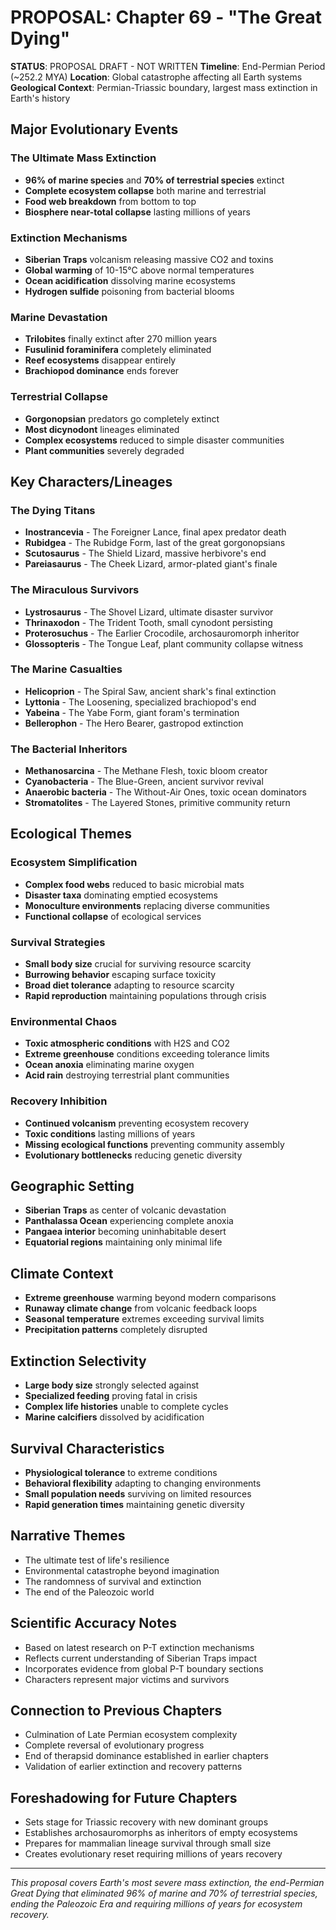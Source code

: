 # PROPOSAL: Chapter 69 - "The Great Dying"

**STATUS**: PROPOSAL DRAFT - NOT WRITTEN
**Timeline**: End-Permian Period (~252.2 MYA)
**Location**: Global catastrophe affecting all Earth systems
**Geological Context**: Permian-Triassic boundary, largest mass extinction in Earth's history

## Major Evolutionary Events

### The Ultimate Mass Extinction
- **96% of marine species** and **70% of terrestrial species** extinct
- **Complete ecosystem collapse** both marine and terrestrial
- **Food web breakdown** from bottom to top
- **Biosphere near-total collapse** lasting millions of years

### Extinction Mechanisms
- **Siberian Traps** volcanism releasing massive CO2 and toxins
- **Global warming** of 10-15°C above normal temperatures
- **Ocean acidification** dissolving marine ecosystems
- **Hydrogen sulfide** poisoning from bacterial blooms

### Marine Devastation
- **Trilobites** finally extinct after 270 million years
- **Fusulinid foraminifera** completely eliminated
- **Reef ecosystems** disappear entirely
- **Brachiopod dominance** ends forever

### Terrestrial Collapse
- **Gorgonopsian** predators go completely extinct
- **Most dicynodont** lineages eliminated
- **Complex ecosystems** reduced to simple disaster communities
- **Plant communities** severely degraded

## Key Characters/Lineages

### The Dying Titans
- **Inostrancevia** - The Foreigner Lance, final apex predator death
- **Rubidgea** - The Rubidge Form, last of the great gorgonopsians
- **Scutosaurus** - The Shield Lizard, massive herbivore's end
- **Pareiasaurus** - The Cheek Lizard, armor-plated giant's finale

### The Miraculous Survivors
- **Lystrosaurus** - The Shovel Lizard, ultimate disaster survivor
- **Thrinaxodon** - The Trident Tooth, small cynodont persisting
- **Proterosuchus** - The Earlier Crocodile, archosauromorph inheritor
- **Glossopteris** - The Tongue Leaf, plant community collapse witness

### The Marine Casualties
- **Helicoprion** - The Spiral Saw, ancient shark's final extinction
- **Lyttonia** - The Loosening, specialized brachiopod's end
- **Yabeina** - The Yabe Form, giant foram's termination
- **Bellerophon** - The Hero Bearer, gastropod extinction

### The Bacterial Inheritors
- **Methanosarcina** - The Methane Flesh, toxic bloom creator
- **Cyanobacteria** - The Blue-Green, ancient survivor revival
- **Anaerobic bacteria** - The Without-Air Ones, toxic ocean dominators
- **Stromatolites** - The Layered Stones, primitive community return

## Ecological Themes

### Ecosystem Simplification
- **Complex food webs** reduced to basic microbial mats
- **Disaster taxa** dominating emptied ecosystems
- **Monoculture environments** replacing diverse communities
- **Functional collapse** of ecological services

### Survival Strategies
- **Small body size** crucial for surviving resource scarcity
- **Burrowing behavior** escaping surface toxicity
- **Broad diet tolerance** adapting to resource scarcity
- **Rapid reproduction** maintaining populations through crisis

### Environmental Chaos
- **Toxic atmospheric conditions** with H2S and CO2
- **Extreme greenhouse** conditions exceeding tolerance limits
- **Ocean anoxia** eliminating marine oxygen
- **Acid rain** destroying terrestrial plant communities

### Recovery Inhibition
- **Continued volcanism** preventing ecosystem recovery
- **Toxic conditions** lasting millions of years
- **Missing ecological functions** preventing community assembly
- **Evolutionary bottlenecks** reducing genetic diversity

## Geographic Setting
- **Siberian Traps** as center of volcanic devastation
- **Panthalassa Ocean** experiencing complete anoxia
- **Pangaea interior** becoming uninhabitable desert
- **Equatorial regions** maintaining only minimal life

## Climate Context
- **Extreme greenhouse** warming beyond modern comparisons
- **Runaway climate change** from volcanic feedback loops
- **Seasonal temperature** extremes exceeding survival limits
- **Precipitation patterns** completely disrupted

## Extinction Selectivity
- **Large body size** strongly selected against
- **Specialized feeding** proving fatal in crisis
- **Complex life histories** unable to complete cycles
- **Marine calcifiers** dissolved by acidification

## Survival Characteristics
- **Physiological tolerance** to extreme conditions
- **Behavioral flexibility** adapting to changing environments
- **Small population needs** surviving on limited resources
- **Rapid generation times** maintaining genetic diversity

## Narrative Themes
- The ultimate test of life's resilience
- Environmental catastrophe beyond imagination
- The randomness of survival and extinction
- The end of the Paleozoic world

## Scientific Accuracy Notes
- Based on latest research on P-T extinction mechanisms
- Reflects current understanding of Siberian Traps impact
- Incorporates evidence from global P-T boundary sections
- Characters represent major victims and survivors

## Connection to Previous Chapters
- Culmination of Late Permian ecosystem complexity
- Complete reversal of evolutionary progress
- End of therapsid dominance established in earlier chapters
- Validation of earlier extinction and recovery patterns

## Foreshadowing for Future Chapters
- Sets stage for Triassic recovery with new dominant groups
- Establishes archosauromorphs as inheritors of empty ecosystems
- Prepares for mammalian lineage survival through small size
- Creates evolutionary reset requiring millions of years recovery

---
*This proposal covers Earth's most severe mass extinction, the end-Permian Great Dying that eliminated 96% of marine and 70% of terrestrial species, ending the Paleozoic Era and requiring millions of years for ecosystem recovery.*